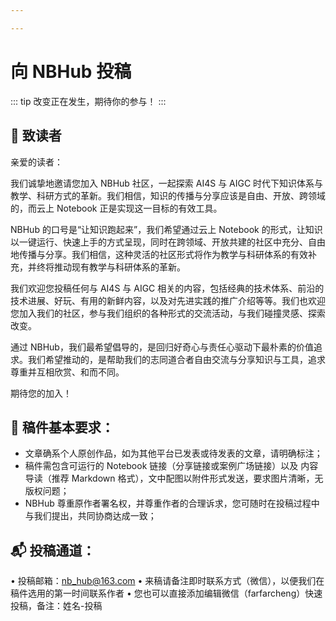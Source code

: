 ```yaml
---

---
```

# 向 NBHub 投稿

::: tip 改变正在发生，期待你的参与！
:::
## 💚 致读者
亲爱的读者：

我们诚挚地邀请您加入 NBHub 社区，一起探索 AI4S 与 AIGC 时代下知识体系与教学、科研方式的革新。我们相信，知识的传播与分享应该是自由、开放、跨领域的，而云上 Notebook 正是实现这一目标的有效工具。

NBHub 的口号是“让知识跑起来”，我们希望通过云上 Notebook 的形式，让知识以一键运行、快速上手的方式呈现，同时在跨领域、开放共建的社区中充分、自由地传播与分享。我们相信，这种灵活的社区形式将作为教学与科研体系的有效补充，并终将推动现有教学与科研体系的革新。

我们欢迎您投稿任何与 AI4S 与 AIGC 相关的内容，包括经典的技术体系、前沿的技术进展、好玩、有用的新鲜内容，以及对先进实践的推广介绍等等。我们也欢迎您加入我们的社区，参与我们组织的各种形式的交流活动，与我们碰撞灵感、探索改变。

通过 NBHub，我们最希望倡导的，是回归好奇心与责任心驱动下最朴素的价值追求。我们希望推动的，是帮助我们的志同道合者自由交流与分享知识与工具，追求尊重并互相欣赏、和而不同。

期待您的加入！

## 📝 稿件基本要求：
- 文章确系个人原创作品，如为其他平台已发表或待发表的文章，请明确标注；
- 稿件需包含可运行的 Notebook 链接（分享链接或案例广场链接）以及 内容导读（推荐 Markdown 格式），文中配图以附件形式发送，要求图片清晰，无版权问题；
- NBHub 尊重原作者署名权，并尊重作者的合理诉求，您可随时在投稿过程中与我们提出，共同协商达成一致；

## 📬 投稿通道：
• 投稿邮箱：nb_hub@163.com
• 来稿请备注即时联系方式（微信），以便我们在稿件选用的第一时间联系作者
• 您也可以直接添加编辑微信（farfarcheng）快速投稿，备注：姓名-投稿